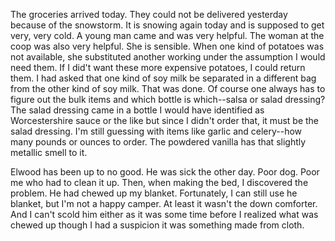 <html><body><p>The groceries arrived today. They could not be delivered yesterday because of the snowstorm. It is snowing again today and is supposed to get very, very cold. A young man came and was very helpful. The woman at the coop was also very helpful. She is sensible. When one kind of potatoes was not available, she substituted another working under the assumption I would need them. If I did't want these more expensive potatoes, I could return them. I had asked that one kind of soy milk be separated in a different bag from the other kind of soy milk. That was done. Of course one always has to figure out the bulk items and which bottle is which--salsa or salad dressing? The salad dressing came in a bottle I would have identified as Worcestershire sauce or the like but since I didn't order that, it must be the salad dressing.   I'm still guessing with items like garlic and celery--how many pounds or ounces to order. The powdered vanilla has that slightly metallic smell to it.

Elwood has been up to no good. He was sick the other day. Poor dog. Poor me who had to clean it up. Then, when making the bed, I discovered the problem. He had chewed up my blanket. Fortunately, I can still use he blanket, but I'm not a happy camper. At least it wasn't the down comforter. And I can't scold him either as it was some time before I realized what was chewed up though I had a suspicion it was something made from cloth.</p></body></html>